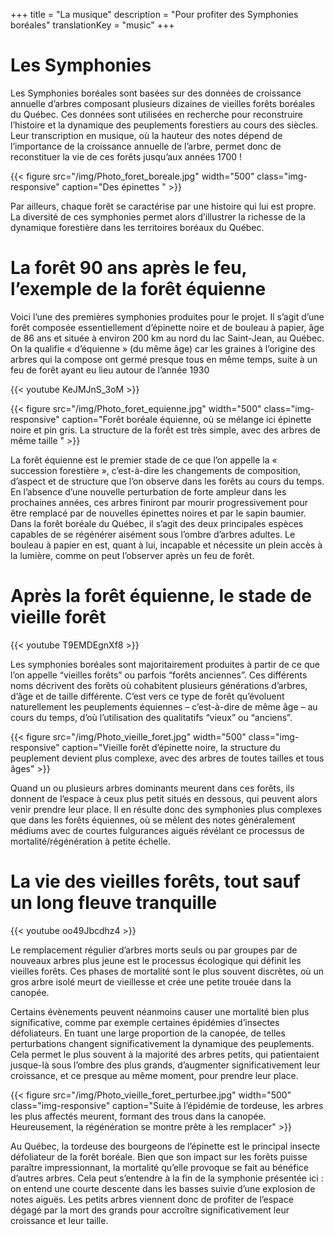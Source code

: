 +++
title = "La musique"
description =  "Pour profiter des Symphonies boréales"
translationKey = "music"
+++

# Les Symphonies

Les Symphonies boréales sont basées sur des données de croissance annuelle d’arbres composant plusieurs dizaines de vieilles forêts boréales du Québec. Ces données sont utilisées en recherche pour reconstruire l’histoire et la dynamique des peuplements forestiers au cours des siècles. Leur transcription en musique, où la hauteur des notes dépend de l’importance de la croissance annuelle de l’arbre, permet donc de reconstituer la vie de ces forêts jusqu’aux années 1700 !

{{< figure src="/img/Photo_foret_boreale.jpg" width="500" class="img-responsive" caption="Des épinettes " >}}

Par ailleurs, chaque forêt se caractérise par une histoire qui lui est propre. La diversité de ces symphonies permet alors d’illustrer la richesse de la dynamique forestière dans les territoires boréaux du Québec.

# La forêt 90 ans après le feu, l’exemple de la forêt équienne

Voici l’une des premières symphonies produites pour le projet. Il s’agit d’une forêt composée essentiellement d’épinette noire et de bouleau à papier, âge de 86 ans et située à environ 200 km au nord du lac Saint-Jean, au Québec. On la qualifie « d’équienne » (du même âge) car les graines à l’origine des arbres qui la compose ont germé presque tous en même temps, suite à un feu de forêt ayant eu lieu autour de l’année 1930

<div class="row">
<div class="col-md-7">
{{< youtube KeJMJnS_3oM >}}
</div>
</div>

{{< figure src="/img/Photo_foret_equienne.jpg" width="500" class="img-responsive" caption="Forêt boréale équienne, où se mélange ici épinette noire et pin gris. La structure de la forêt est très simple, avec des arbres de même taille " >}}


La forêt équienne est le premier stade de ce que l’on appelle la « succession forestière », c’est-à-dire les changements de composition, d’aspect et de structure que l’on observe dans les forêts au cours du temps. En l’absence d’une nouvelle perturbation de forte ampleur dans les prochaines années, ces arbres finiront par mourir progressivement pour être remplacé par de nouvelles épinettes noires et par le sapin baumier. Dans la forêt boréale du Québec, il s’agit des deux principales espèces capables de se régénérer aisément sous l’ombre d’arbres adultes. Le bouleau à papier en est, quant à lui, incapable et nécessite un plein accès à la lumière, comme on peut l’observer après un feu de forêt.

# Après la forêt équienne, le stade de vieille forêt

<div class="row">
<div class="col-md-7">
{{< youtube T9EMDEgnXf8 >}}
</div>
</div>

Les symphonies boréales sont majoritairement produites à partir de ce que l’on appelle “vieilles forêts” ou parfois “forêts anciennes”. Ces différents noms décrivent des forêts où cohabitent plusieurs générations d’arbres, d’âge et de taille différente. C’est vers ce type de forêt qu’évoluent naturellement les peuplements équiennes – c’est-à-dire de même âge – au cours du temps, d’où l’utilisation des qualitatifs “vieux” ou “anciens”.



{{< figure src="/img/Photo_vieille_foret.jpg" width="500"  class="img-responsive" caption="Vieille forêt d’épinette noire, la structure du peuplement devient plus complexe, avec des arbres de toutes tailles et tous âges" >}}

Quand un ou plusieurs arbres dominants meurent dans ces forêts, ils donnent de l’espace à ceux plus petit situés en dessous, qui peuvent alors venir prendre leur place. Il en résulte donc des symphonies plus complexes que dans les forêts équiennes, où se mêlent des notes généralement médiums avec de courtes fulgurances aiguës révélant ce processus de mortalité/régénération à petite échelle.

# La vie des vieilles forêts, tout sauf un long fleuve tranquille
<div class="row">
<div class="col-md-7">
{{< youtube oo49Jbcdhz4 >}}
</div>
</div>

Le remplacement régulier d’arbres morts seuls ou par groupes par de nouveaux arbres plus jeune est le processus écologique qui définit les vieilles forêts. Ces phases de mortalité sont le plus souvent discrètes, où un gros arbre isolé meurt de vieillesse et crée une petite trouée dans la canopée. 

Certains évènements peuvent néanmoins causer une mortalité bien plus significative, comme par exemple certaines épidémies d’insectes défoliateurs. En tuant une large proportion de la canopée, de telles perturbations changent significativement la dynamique des peuplements. Cela permet le plus souvent à la majorité des arbres petits, qui patientaient jusque-là sous l’ombre des plus grands, d’augmenter significativement leur croissance, et ce presque au même moment, pour prendre leur place.

{{< figure src="/img/Photo_vieille_foret_perturbee.jpg" width="500" class="img-responsive" caption="Suite à l’épidémie de tordeuse, les arbres les plus affectés meurent, formant des trous dans la canopée. Heureusement, la régénération se montre prête à les remplacer" >}}


Au Québec, la tordeuse des bourgeons de l’épinette est le principal insecte défoliateur de la forêt boréale. Bien que son impact sur les forêts puisse paraître impressionnant, la mortalité qu’elle provoque se fait au bénéfice d’autres arbres. Cela peut s’entendre à la fin de la symphonie présentée ici : on entend une courte descente dans les basses suivie d’une explosion de notes aiguës. Les petits arbres viennent donc de profiter de l’espace dégagé par la mort des grands pour accroître significativement leur croissance et leur taille.
